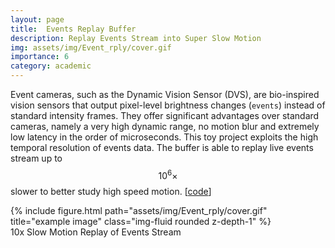 ```yaml
---
layout: page
title:  Events Replay Buffer 
description: Replay Events Stream into Super Slow Motion
img: assets/img/Event_rply/cover.gif
importance: 6
category: academic 
---
```


Event cameras, such as the Dynamic Vision Sensor (DVS), are bio-inspired vision sensors that output pixel-level brightness changes (`events`) instead of standard intensity frames. They offer significant advantages over standard cameras, namely a very high dynamic range, no motion blur and extremely low latency in the order of microseconds. This toy project exploits the high temporal resolution of events data. The buffer is able to replay live events stream up to $$ 10^6 \times$$  slower to better study high speed motion. [[code](https://github.com/Alexander-guo/events-replay-buffer)]

<div class="row justify-content-center">
    <div class="col-sm-8">
        {% include figure.html path="assets/img/Event_rply/cover.gif" title="example image" class="img-fluid rounded z-depth-1" %}
    </div>
</div>
<div class="caption">
    10x Slow Motion Replay of Events Stream
</div>
